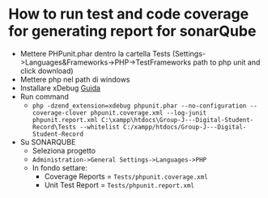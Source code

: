 # How to run test and code coverage for generating report for sonarQube

- Mettere PHPunit.phar dentro la cartella Tests (Settings->Languages&Frameworks->PHP->TestFrameworks path to php unit and click download)
- Mettere php nel path di windows
- Installare xDebug [Guida](https://xdebug.org/docs/install)
- Run command
    - ``` php -dzend_extension=xdebug phpunit.phar --no-configuration --coverage-clover phpunit.coverage.xml --log-junit phpunit.report.xml C:\xampp\htdocs\Group-J---Digital-Student-Record\Tests --whitelist C:/xampp/htdocs/Group-J---Digital-Student-Record ``` 
- Su SONARQUBE
    - Seleziona progetto
    - ```Administration->General Settings->Languages->PHP``` 
    - In fondo settare:
        - Coverage Reports = ```Tests/phpunit.coverage.xml```
        - Unit Test Report = ```Tests/phpunit.report.xml```
